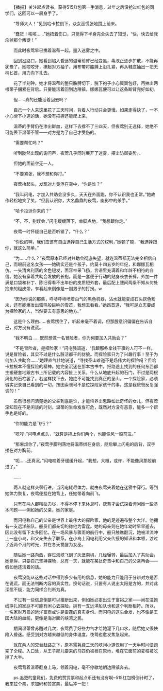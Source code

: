 　　【播报】关注起点读书，获得515红包第一手消息，过年之后没抢过红包的同学们，这回可以一展身手了。`

　　“导师大人！”见到哈卡拉倒下，众女巫慌张地围上前来。

　　“蠢货！咳咳……”她捂着伤口，只觉得下半身完全失去了知觉，“快，快去给我杀掉那个叛徒！”

　　而此时夜莺早已携着温蒂一起，遁入迷雾之中。

　　回到岔路口，她看到陷入昏迷的温蒂前臂已经变黑，毒液正逐步扩散，不能再犹豫了。她咬咬牙，撩起对方袖子，用布带将胳膊上沿扎紧，再从鞋底抽出一把无柄匕首，用力向下扎去。

　　花了半刻钟，她才将温蒂的整只胳膊切下，脱下袍子小心翼翼包好，再抽出两根带子捆紧在背后。只要能活着回到边陲镇，娜娜瓦便可以让这条断臂完好如初。

　　但……真的还能活着回去吗？

　　自己一个人来这里花了三天时间，背着人行动只会更慢。如果走得快了，一不小心滑下小道的话，她没有把握还能爬上来。

　　温蒂的手臂仍在渗出鲜血，这样下去撑不了三四天，但夜莺别无选择，她绝不可能丢下温蒂不管——对方是为了自己才受伤的。

　　“需要帮忙吗？”

　　听到陡然出现的询问声，夜莺几乎同时展开了迷雾，摆出防御姿势。．

　　但她的面前空无一人。

　　“不要紧张，我不想和你打。”

　　夜莺抬起头，发现对方竟浮在空中，“你是谁？”

　　“我叫闪电，才加入共助会没多久，天天在外面跑，你不认识我也正常。”她故作轻松地笑了笑，“但我认识你，大名鼎鼎的夜莺，幽影中的杀手。”

　　“哈卡拉派你来的？”

　　“不，不，别误会，”闪电缓缓落下，单脚点地，“我想跟你走。”

　　夜莺一时怀疑自己是否听错了，“什么？”

　　“你说的啊，我们应该有自由选择自己生活方式的权利，”她顿了顿，“我选择跟你，就这么简单。”

　　“为……什么？”夜莺原本已经对共助会彻底失望，就连温蒂都无法完全相信自己，而眼前这名女孩——她确实还是个孩子，约莫十四五岁的年纪，和娜娜瓦相仿。一头清爽利落的金色短发，面容神采飞扬，言语里充满着和年龄不相符的自信。她没有穿着共助会发放的长袍，而是一套便于行动的贴身长衣长裤，外加一件满是口袋和补丁、陈旧得看不出年份的皮质短外套，最后配上腰间两条不知从何处捡来的粗皮带，乍看起来倒像是一副男子的打扮。w

　　“因为你说的那些，呼哧呼哧喷着白气的黑色机器，沾水就能变成石头灰色粉末，还有能爆发出雷鸣般巨响的雪芒，我想去看看。”她昂首道，“我可是立志要成为探险家的人，当然要去有意思的地方。”

　　这是什么理由……夜莺愣住了，听起来毫不着调，但那股意识偏偏在告诉自己，对方没有说谎。

　　“我不明白……既然想做一名冒险者，你为何要加入共助会？”

　　“不是冒险者，是探险家！”闪电强调道，“我跟那些拿钱干事的人可不一样。说是冒险者，其实不过是什么脏活都干的豺狼。而探险家只为了兴趣行事！至于为何加入共助会……”她理直气壮地说道，“寻找圣山难道不是场伟大的探险吗？但哈卡拉根本不懂探险的精神，她完全沉迷在那本古书中，把路途上找到的任何东西都生搬硬套地跟古书上所记载的内容扯上关系。什么从地底升起的石门，不过是两根风化的石柱罢了。若这样找下去，她绝不可能找到真正的圣山。一个探险家，必须诚实记录自己看到的一切，按图索骥可不是位探险家该干的事，这是我爸爸反复强调的！”

　　虽然很想问清楚她的父亲到底是谁，才能培养出思路如此奇怪的女儿，但夜莺深知现在不是闲谈的时刻，温蒂的生命岌岌可危，既然对方没有恶意，能多一个帮手也是好的。

　　“你的能力是飞行？”

　　“嗯哼，”闪电点点头，“就算是拖上你们两个，也能像风一般前进。”

　　“那麻烦你了，”夜莺手脚利落地将温蒂绑在身后，随后攀上闪电的后背，双手搂在对方胸前。

　　“呃……还真沉，”闪电咬着牙缓缓升起，“我想，大概，或许，不能像风那般前进了。”

　　……

　　两人就这样交替行进，当闪电耗尽体力，就由夜莺夹着她在迷雾中穿行。等到她体力恢复，夜莺便挂在她背上，任她带着向前飞。

　　只有在两人都精疲力尽，不得不停下来休息时，夜莺才会试探着询问她一些基本问题——例如她的父亲，她的家庭。

　　而闪电称自己的父亲是世界上最伟大的探险家，他的足迹遍布整个大洋。他拥有一支远洋船队，船员们都亲切的称他为雷霆。她的母亲则在她年幼时早早逝去，因此没有留下太多回忆。在一场风暴与骤雨的航行中，船只触礁翻沉，她被洋流冲上一座小岛，和父亲失去了联系。在小岛上闪电利用父亲传授的知识和本领，渡过了近两个月的时光，并在冬天觉醒为女巫。

　　随后她一路向西，穿过海峡飞到了灰堡南境，几经辗转，最后加入了共助会。她觉得，只要自己坚持探险，总有一天，就能在某处奇景中和自己的父亲再会——假如他还活着的话。

　　夜莺没能从这些对话中得到多少有用的信息，她的能力只能用于分辨对方是否在说谎，而无法判断内容的真实性。换句话说，只要有人说出太阳是方的，并对此深信不疑，能力同样会判断为真。

　　不过有一些信息倒是可以推断出来，例如她必定出生于富裕之家——尚在温饱线挣扎的家庭不可能有闲心去探险，拥有一支远洋船队也和这个判断相符。所以，一名家财万贯的远洋富商或许是雷霆的真实身份。而闪电的这头金发，也不像是王国大陆的血统，更像是海对面的峡湾之民。

　　期间温蒂曾苏醒过几次，夜莺费了好些力气才给她灌下几口水，随后她又很快陷入昏迷。感受到对方越来越低的身体温度，夜莺也愈发焦急起来。

　　就在两人的交替赶路之下，原本需耗费三天的峡间小道仅用了一天半时间便跑完了全程。入口处，从王子那儿要来的马匹仍被栓在原地，堆在它面前的麦秸被吃掉了大半。

　　夜莺背着温蒂翻身上马，领着闪电，毫不停歇地朝边陲镇奔去。

　　ps.追更的童鞋们，免费的赞赏票和起点币还有没有啊~515红包榜倒计时了，我来拉个票，求加码和赞赏票，最后冲一把！
